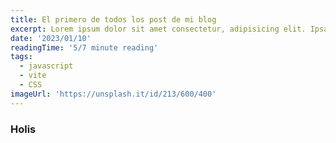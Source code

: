 ```yaml
---
title: El primero de todos los post de mi blog
excerpt: Lorem ipsum dolor sit amet consectetur, adipisicing elit. Ipsam, quos aliquam aperiam olores ratione numquam nemo unde non. Pariatur recusandae aliquam, omnis deserunt mollitia psum ullam iure. Dignissimos, minima explicabo!
date: '2023/01/10'
readingTime: '5/7 minute reading'
tags:
  - javascript
  - vite
  - CSS
imageUrl: 'https://unsplash.it/id/213/600/400'
---
```


### Holis

